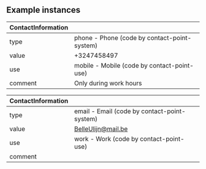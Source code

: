 ## Example instances

| ContactInformation     |                   |
|------------------------|-------------------|
| type    | phone - Phone (code by contact-point-system)  |
| value   | +3247458497 |
| use     | mobile - Mobile (code by contact-point-use) | 
| comment | Only during work hours    |





| ContactInformation     |                   |
|------------------------|-------------------|
| type    | email - Email (code by contact-point-system) |
| value   | BelleUlijn@mail.be |
| use     | work - Work (code by contact-point-use) | 
| comment |    |